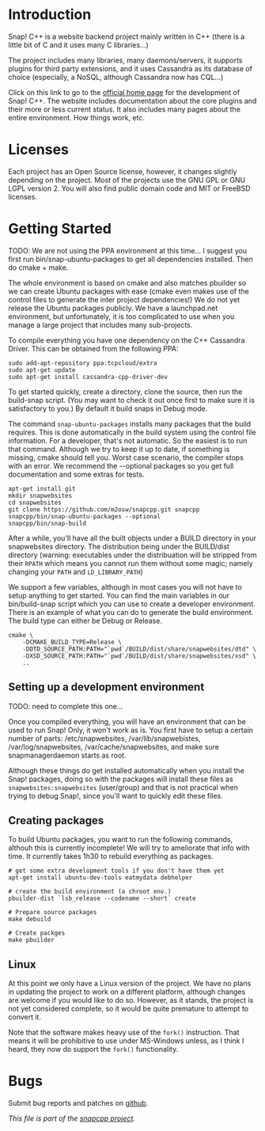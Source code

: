 
# Introduction

Snap! C++ is a website backend project mainly written in C++ (there is a
little bit of C and it uses many C libraries...)

The project includes many libraries, many daemons/servers, it supports
plugins for third party extensions, and it uses Cassandra as its database
of choice (especially, a NoSQL, although Cassandra now has CQL...)

Click on this link to go to the [official home page](http://snapwebsites.org/)
for the development of Snap! C++. The website includes documentation about
the core plugins and their more or less current status. It also includes
many pages about the entire environment. How things work, etc.


# Licenses

Each project has an Open Source license, however, it changes slightly
depending on the project. Most of the projects use the GNU GPL or GNU LGPL
version 2. You will also find public domain code and MIT or FreeBSD
licenses.


# Getting Started

TODO: We are not using the PPA environment at this time...
      I suggest you first run bin/snap-ubuntu-packages to get all
      dependencies installed. Then do cmake + make.

The whole environment is based on cmake and also matches pbuilder so we
can create Ubuntu packages with ease (cmake even makes use of the control
files to generate the inter project dependencies!) We do not yet release
the Ubuntu packages publicly. We have a launchpad.net environment, but
unfortunately, it is too complicated to use when you manage a large
project that includes many sub-projects.

To compile everything you have one dependency on the C++ Cassandra Driver.
This can be obtained from the following PPA:

    sudo add-apt-repository ppa:tcpcloud/extra
    sudo apt-get update
    sudo apt-get install cassandra-cpp-driver-dev

To get started quickly, create a directory, clone the source, then run
the build-snap script. (You may want to check it out once first to make
sure it is satisfactory to you.) By default it build snaps in Debug mode.

The command `snap-ubuntu-packages` installs many packages that the build
requires. This is done automatically in the build system using the control
file information. For a developer, that's not automatic. So the easiest
is to run that command. Although we try to keep it up to date, if something
is missing, cmake should tell you. Worst case scenario, the compiler stops
with an error. We recommend the --optional packages so you get full
documentation and some extras for tests.

    apt-get install git
    mkdir snapwebsites
    cd snapwebsites
    git clone https://github.com/m2osw/snapcpp.git snapcpp
    snapcpp/bin/snap-ubuntu-packages --optional
    snapcpp/bin/snap-build

After a while, you'll have all the built objects under a BUILD directory
in your snapwebsites directory. The distribution being under the BUILD/dist
directory (warning: executables under the distribuation will be stripped
from their `RPATH` which means you cannot run them without some magic;
namely changing your `PATH` and `LD_LIBRARY_PATH`)

We support a few variables, although in most cases you will not have to
setup anything to get started. You can find the main variables in our
bin/build-snap script which you can use to create a developer environment.
There is an example of what you can do to generate the build environment.
The build type can either be Debug or Release.

    cmake \
        -DCMAKE_BUILD_TYPE=Release \
        -DDTD_SOURCE_PATH:PATH="`pwd`/BUILD/dist/share/snapwebsites/dtd" \
        -DXSD_SOURCE_PATH:PATH="`pwd`/BUILD/dist/share/snapwebsites/xsd" \
        ..


## Setting up a development environment

TODO: need to complete this one...

Once you compiled everything, you will have an environment that can be
used to run Snap! Only, it won't work as is. You first have to setup a
certain number of parts: /etc/snapwebsites, /var/lib/snapwebistes,
/var/log/snapwebsites, /var/cache/snapwebsites, and make sure
snapmanagerdaemon starts as root.

Although these things do get installed automatically when you install
the Snap! packages, doing so with the packages will install these files
as `snapwebsites:snapwebsites` (user/group) and that is not practical
when trying to debug Snap!, since you'll want to quickly edit these
files.


## Creating packages

To build Ubuntu packages, you want to run the following commands,
althouh this is currently incomplete! We will try to ameliorate that
info with time. It currently takes 1h30 to rebuild everything as packages.

    # get some extra development tools if you don't have them yet
    apt-get install ubuntu-dev-tools eatmydata debhelper

    # create the build environment (a chroot env.)
    pbuilder-dist `lsb_release --codename --short` create

    # Prepare source packages
    make debuild

    # Create packges
    make pbuilder


## Linux

At this point we only have a Linux version of the project. We have no
plans in updating the project to work on a different platform, although
changes are welcome if you would like to do so. However, as it stands,
the project is not yet considered complete, so it would be quite premature
to attempt to convert it.

Note that the software makes heavy use of the `fork()` instruction. That
means it will be prohibitive to use under MS-Windows unless, as I think I
heard, they now do support the `fork()` functionality.


# Bugs

Submit bug reports and patches on
[github](https://github.com/m2osw/snapcpp/issues).


_This file is part of the [snapcpp project](http://snapwebsites.org/)._
